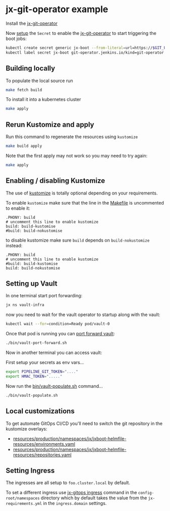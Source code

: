 # jx-git-operator example

Install the [jx-git-operator](https://github.com/jenkins-x/jx-git-operator#installing)

Now [setup](https://github.com/jenkins-x/jx-git-operator#create-the-git-url-secret) the `Secret` to enable the [jx-git-operator](https://github.com/jenkins-x/jx-git-operator) to start triggering the boot jobs:
  
```bash 
kubectl create secret generic jx-boot --from-literal=url=https://$GIT_USERNAME:$GIT_TOKEN@github.com/jstrachan/env-git-operator-demo1.git
kubectl label secret jx-boot git-operator.jenkins.io/kind=git-operator
```



## Building locally

To populate the local source run

```bash 
make fetch build
```

To install it into a kubernetes cluster

```bash 
make apply
```    

## Rerun Kustomize and apply

Run this command to regenerate the resources using `kustomize`

```bash 
make build apply
```

Note that the first apply may not work so you may need to try again:

```bash 
make apply
```

## Enabling / disabling Kustomize

The use of [kustomize](https://kustomize.io/) is totally optional depending on your requirements.

To enable `kustomize` make sure that the line in the [Makefile](Makefile) is uncommented to enable it:

```make 
.PHONY: build
# uncomment this line to enable kustomize
build: build-kustomise
#build: build-nokustomise
```

to disable kustomize make sure `build` depends on `build-nokustomize` instead:
                                                                     
```make 
.PHONY: build
# uncomment this line to enable kustomize
#build: build-kustomise
build: build-nokustomise
```

## Setting up Vault

In one terminal start port forwarding:

```bash                                
jx ns vault-infra  
``` 

now you need to wait for the vault operator to startup along with the vault:

```bash 
kubectl wait --for=condition=Ready pod/vault-0
``` 

Once that pod is running you can [port forward vault](bin/vault-port-forward.sh):

```bash
./bin/vault-port-forward.sh                                
```

Now in another terminal you can access vault:

First setup your secrets as env vars...

```bash 
export PIPELINE_GIT_TOKEN="...."
export HMAC_TOKEN="....."
```

Now run the [bin/vault-populate.sh](bin/vault-populate.sh)  command...

```bash           
./bin/vault-populate.sh 
```    


## Local customizations

To get automate GitOps CI/CD you'll need to switch the git repository in the kustomize overlays:

* [resources/production/namespaces/jx/jxboot-helmfile-resources/environments.yaml](https://github.com/jstrachan/env-configsync-bootv3-scratch3/blob/master/resources/production/namespaces/jx/jxboot-helmfile-resources/environments.yaml#L9)
* [resources/production/namespaces/jx/jxboot-helmfile-resources/repositories.yaml](https://github.com/jstrachan/env-configsync-bootv3-scratch3/blob/master/resources/production/namespaces/jx/jxboot-helmfile-resources/repositories.yaml#L8-L9)


## Setting Ingress

The ingresses are all setup to `foo.cluster.local` by default. 

To set a different ingress use [jx-gitops ingress](https://github.com/jenkins-x/jx-gitops/blob/master/docs/cmd/jx-gitops_ingress.md) command in the `config-root/namespaces` directory which by default takes the value from the `jx-requirements.yml` in the `ingress.domain` settings.


